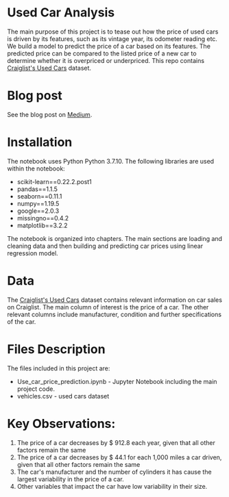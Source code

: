 # Used Car Analysis
The main purpose of this project is to tease out how the price of used cars is driven by its features, such as its vintage year, its odometer reading etc. 
We build a model to predict the price of a car based on its features. The predicted price can be compared to the listed price of a new car to determine whether it is overpriced or underpriced.
This repo contains [Craiglist's Used Cars]( https://www.kaggle.com/austinreese/craigslist-carstrucks-data) dataset.

# Blog post
See the blog post on [Medium](https://witty-latte-bat-528.medium.com/what-drives-the-pricing-of-used-cars-88a1215122c3).

# Installation
The notebook uses Python Python 3.7.10. 
The following libraries are used within the notebook:

* scikit-learn==0.22.2.post1
* pandas==1.1.5
* seaborn==0.11.1
* numpy==1.19.5
* google==2.0.3
* missingno==0.4.2
* matplotlib==3.2.2

The notebook is organized into chapters. The main sections are loading and cleaning data and then building and predicting car prices using linear regression model.

# Data
The  [Craiglist's Used Cars]( https://www.kaggle.com/austinreese/craigslist-carstrucks-data) dataset contains relevant information on car sales on Craiglist. The main column of interest is the price of a car. The other relevant columns include manufacturer, condition and further specifications of the car.

# Files Description
The files included in this project are:
 * Use_car_price_prediction.ipynb - Jupyter Notebook including the main project code.
 * vehicles.csv - used cars dataset 

# Key Observations:
1. The price of a car decreases by $ 912.8 each year, given that all other factors remain the same
2. The price of a car decreases by $ 44.1 for each 1,000 miles a car driven, given that all other factors remain the same
3. The car's manufacturer and the number of cylinders it has cause the largest variability in the price of a car.
4. Other variables that impact the car have low variability in their size.
